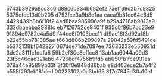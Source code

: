 5743b3929a8cc3c0
d89c6c334b682ef2
7aeff69c2b7c9825
5375efec13d0b205
d753fce3a9b8d1aa
caca9b81cc64e6d5
4429439b8b6f18f2
4ed8baa985996a9f
b29a4718ab9813a9
333dbaebba3988fc
eb7126752ce9401f
935c0f86b7bc23e9
91894e9782e4a5d9
f44ce6f0103bec11
df9ae16f3d92af8b
b22e55bb781385ae
f663d806b299897a
29042a59fd5491de
b5372138bf642827
067dde71de7097ee
73636233e550931d
3de2a3111c1ddfa8
59b2ef30c8effcc8
13ab1aa6044a09d3
23f6c46cac321eb6
47268df4756b9fd5
eb050fb1fce931ea
079a44e95899b33f
3f30f0e948d86bab
e8d403ece2b7a4f2
b555f293eb181ded
00233102a0a3bd65
817c7845d30a10e1
